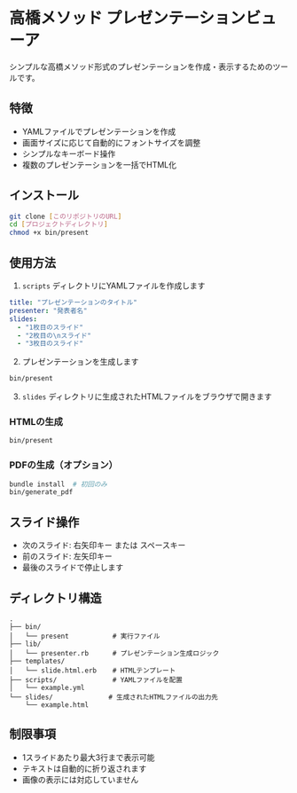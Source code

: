 
# 高橋メソッド プレゼンテーションビューア

シンプルな高橋メソッド形式のプレゼンテーションを作成・表示するためのツールです。

## 特徴

- YAMLファイルでプレゼンテーションを作成
- 画面サイズに応じて自動的にフォントサイズを調整
- シンプルなキーボード操作
- 複数のプレゼンテーションを一括でHTML化

## インストール

```bash
git clone [このリポジトリのURL]
cd [プロジェクトディレクトリ]
chmod +x bin/present
```

## 使用方法

1. `scripts` ディレクトリにYAMLファイルを作成します

```yaml
title: "プレゼンテーションのタイトル"
presenter: "発表者名"
slides:
  - "1枚目のスライド"
  - "2枚目の\nスライド"
  - "3枚目のスライド"
```

2. プレゼンテーションを生成します

```bash
bin/present
```

3. `slides` ディレクトリに生成されたHTMLファイルをブラウザで開きます

### HTMLの生成

```bash
bin/present
```

### PDFの生成（オプション）

```bash
bundle install  # 初回のみ
bin/generate_pdf
```

## スライド操作

- 次のスライド: 右矢印キー または スペースキー
- 前のスライド: 左矢印キー
- 最後のスライドで停止します

## ディレクトリ構造

```
.
├── bin/
│   └── present           # 実行ファイル
├── lib/
│   └── presenter.rb      # プレゼンテーション生成ロジック
├── templates/
│   └── slide.html.erb    # HTMLテンプレート
├── scripts/              # YAMLファイルを配置
│   └── example.yml
└── slides/              # 生成されたHTMLファイルの出力先
    └── example.html
```

## 制限事項

- 1スライドあたり最大3行まで表示可能
- テキストは自動的に折り返されます
- 画像の表示には対応していません

